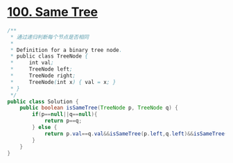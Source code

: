 # <a href="https://leetcode.com/problems/same-tree/">100. Same Tree</a>

```java
/**
 * 通过递归判断每个节点是否相同
 * 
 * Definition for a binary tree node.
 * public class TreeNode {
 *     int val;
 *     TreeNode left;
 *     TreeNode right;
 *     TreeNode(int x) { val = x; }
 * }
 */
public class Solution {
    public boolean isSameTree(TreeNode p, TreeNode q) {
        if(p==null||q==null){
            return p==q;
        } else {
            return p.val==q.val&&isSameTree(p.left,q.left)&&isSameTree(p.right,q.right);
        }
    }
}
```
